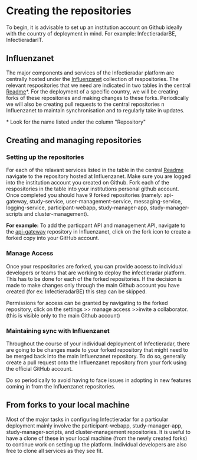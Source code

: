 
# Creating the repositories

  

To begin, it is advisable to set up an institution account on Github ideally with the country of deployment in mind. For example: InfectieradarBE, InfectieradarIT. 

##  Influenzanet

The major components and services of the Infectieradar platform are centrally hosted under the [Influenzanet](https://github.com/influenzanet) collection of respositories. The relevant respositories that we need are indicated in two tables in the central [Readme](https://github.com/influenzanet/infectieradar-setup-guide/blob/master/README.md)*. For the deployment of a specific country, we will be creating forks of these repositories and making changes to these forks. Periodically we will also be creating pull requests to the central repositories n Influenzanet to maintain synchronisation and to regularly take in updates.
 
\* Look for the name listed under the column "Repository"

## Creating and managing repositories

### Setting up the repositories

For each of the relavant services listed in the table in the central [Readme](https://github.com/influenzanet/infectieradar-setup-guide/README.md) navigate to the repository hosted at Influenzanet. Make sure you are logged into the institution account you created on Github. Fork each of the respositories in the table into your institutions personal github account. Once completed you should have 9 forked repositories (namely: api-gateway, study-service, user-management-service, messaging-service, logging-service, participant-webapp, study-manager-app, study-manager-scripts and cluster-management).

**For example:** To add the particpant API and management API, navigate to the [api-gateway](https://github.com/influenzanet/api-gateway) repository in Influenzanet, click on the fork icon to create a forked copy into your GitHub account.

### Manage Access 

Once your respositories are forked, you can provide access to individual developers or teams that are working to deploy the infectieradar platform. This has to be done for each of the forked repositories. If the decision is made to make changes only through the main Github account you have created (for ex: InfectieradarBE) this step can be skipped. 

Permissions for access can be granted by navigating to the forked repository, click on the settings >> manage access >>invite a collaborator. (this is visible only to the main Github account)

### Maintaining sync with Influenzanet

Throughout the course of your individual deployment of Infectieradar, there are going to be changes made to your forked repository that might need to be merged back into the main Influenzanet repository. To do so, generally create a pull request onto the Influenzanet repository from your fork using the official GitHub account. 

Do so periodically to avoid having to face issues in adopting in new features coming in from the Influenzanet repositories. 

##  From forks to your local machine

Most of the major tasks in configuring Infectieradar for a particular deployment mainly involve the participant-webapp, study-manager-app, study-manager-scripts, and cluster-management repositories. It is useful to have a clone of these in your local machine (from the newly created forks) to continue work on setting up the platform. Individual developers are also free to clone all services as they see fit.
